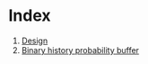 # Index

1. [Design](design.md)
1. [Binary history probability buffer](binary_probability_history_buffer.md)